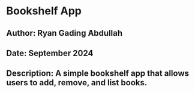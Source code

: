 # Bookshelf App

## Author: Ryan Gading Abdullah

## Date: September 2024

## Description: A simple bookshelf app that allows users to add, remove, and list books.
